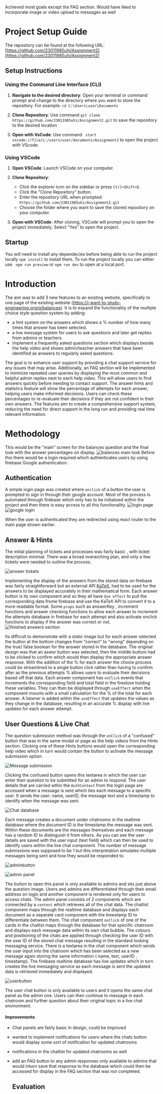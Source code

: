 

Achieved most goals except the FAQ section.
Would have liked to incorporate image or video upload to messages as well


# Project Setup Guide

The repository can be found at the following URL:
[https://github.com/23011985uhi/Assignment2](https://github.com/23011985uhi/Assignment2)

## Setup Instructions

### Using the Command Line Interface (CLI)

1. **Navigate to the desired directory**:
   Open your terminal or command prompt and change to the directory where you want to store the repository. For example: ``` cd C:\Users\user\Documents ```

2. **Clone Repository**:
  Use command ``` git clone https://github.com/23011985uhi/Assignment2.git ``` to save the repository to the desired location

3. **Open with VsCode**:
   Use command ``` start vscode://file/c:/users/user/documents/Assignment2``` to open the project with VScode.

### Using VSCode

1. **Open VSCode**:
   Launch VSCode on your computer.

2. **Clone Repository**:
   - Click the explorer icon on the sidebar or press `Ctrl+Shift+E`.
   - Click the "Clone Repository" button.
   - Enter the repository URL when prompted: ``` https://github.com/23011985uhi/Assignment2.git ```
   - Choose the folder where you want to save the cloned repository on your computer.

3. **Open with VSCode**:
   After cloning, VSCode will prompt you to open the project immediately. Select "Yes" to open the project.

## Startup
You will need to install any dependecies before being able to run the project locally
``` npm install ```
to install them.
To run the project locally you can either use ``` npm run preview``` or ```npm run dev``` to open at a local port.


# Introduction

The aim was to add 3 new features to an existing website, specifically to one page of the existing website (https://i-want-to-study-engineering.org/q/balances). It is to expand the functionality of the multiple choice style question system by adding:

- a hint system on the answers which shows a % number of how many times that answer has been selected.
- a live message system for users to ask questions and later get replies from admins or teachers.
- implement a frequently asked questions section which displays beside the help video and shows admin/teacher answers that have been identified as answers to regularly asked questions.
  
The goal is to enhance user support by providing a chat support service for any issues that may arise. Additionally, an FAQ section will be implemented to minimize repeated user queries by displaying the most common and helpful admin replies next to each help video. This will allow users to find answers quickly before needing to contact support. The answer hints and statistics feature will show the percentage of attempts for each answer, helping users make informed decisions. Users can check these percentages to re-evaluate their decisions if they are not confident in their own answers. 
The features aim to create a comprehensive support system, reducing the need for direct support in the long run and providing real time relevant information.

# Methodology
This would be the "main" screen for the balances question and the final look with the answer percentages on display. 
![balances main look](https://github.com/23011985uhi/Assignment2/blob/main/balances%20question.PNG)
Before this there would be a login required which authenticates users by using firebase Google authentication.

## Authentication
A simple login page was created where ```onclick``` of a button the user is prompted to sign in through their google account. Most of the process is automated through firebase which only has to be initialised within the project and then there is easy access to all this functionality.
![login page](https://github.com/23011985uhi/Assignment2/blob/main/login%20page.PNG) 
![google login](https://github.com/23011985uhi/Assignment2/blob/main/google%20login.PNG)

When the user is authenticated they are redirected using react router to the main page shown earlier.

## Answer & Hints
The initial planning of tickets and processes was fairly basic , with ticket description minimal. There was a broad overarching plan, and only a few tickets were needed to outline the process.

![answer tickets](https://github.com/23011985uhi/Assignment2/blob/main/answer%20tickets.PNG)

Implementing the display of the answers from the stored data on firebase was fairly straightforward but an external API [KaTeX](https://katex.org/), had to be used for the answers to be displayed accurately in their mathematical form. Each answer button is its own component and so they all have ```Use effect``` to pull the corresponding data frome firebase and use the KaTeX API to convert it to a more readable format. Some ```props``` such as answerKey , increment functions and answer checking functions to allow each answer to increment the attempts database in firebase for each attempt and also activate onclick functions to display if the answer was correct or not.
![finished answers section](https://github.com/23011985uhi/Assignment2/blob/main/answers.PNG)

Its difficult to demonstrate with a static image but for each answer selected the button at the bottom changes from "correct" to "wrong" depending on the true/ false boolean for the answer stored in the database. The original design was that an aswer button was selected, then the middle buttom had to be clicked to confirm which would then display the appropriate answer response. With the addition of the % for each answer the choice process could be streamlined to a single button click rather than having to confirm after as the previous attempts % allows users to evaluate their decisions based off that data.
Each answer component has ```onClick``` events that increments the corresponding field and total field in the firestore holding these variables. They can then be displayed through ```useEffect``` when the component mounts with a small calculation for the % of the total for each answer. A listener is added within the ```useEffect``` that updates the values as they change in the database, resulting in an accurate % display with live updates for each answer attempt.

## User Questions & Live Chat
The question submission method was through the ```onClick``` of a "confused" button that was in the same modal or page as the help videos from the Hints section. Clicking one of these Hints buttons would open the corresponding help video which in turn would contain the button to activate the message submission option.

![Message submission](https://github.com/23011985uhi/Assignment2/blob/main/help%20modal.PNG)

Clicking the confused button opens this textarea in which the user can enter their question to be submitted for an admin to respond. The user details that are carried wthin the ```AuthContext``` from the login page are accessed when a message is sent which ties each message to a specific user. It sends the user: name, userID, the message text and a timestamp to identify when the message was sent.

![Chat database](https://github.com/23011985uhi/Assignment2/blob/main/Chat%20db.PNG)

Each message creates a document under chatrooms in the realtime database where the document ID is the timestamp the message was sent. Within these documents are the messages themselves and each message has a random ID to distinguish it from others. As you can see the user details are saved with the user input (text field) which can then be used to identify users within the live chat component. The number of message submissions was supposed to be 1 but this interpretation simulates multiple messages being sent and how they would be responded to. 

![adminbutton](https://github.com/23011985uhi/Assignment2/blob/main/adminbutton.PNG)

![admin panel](https://github.com/23011985uhi/Assignment2/blob/main/admin%20panel.PNG)

The button to open this panel is only available to admins and sits just above the question image. Users and admins are differentiated through their email address on login and another component is rendered only for users to access chats. The admin panel consists of 2 components which are connected by a ```context``` which retrieves all of the chat data. The chatlist component maps through the realtime database and displays each document as a separate card component with the timestamp ID to differentiate between them. The chat component ```onClick``` of one of the cards in the chatlist maps through the database for that specific chatroom and displays each message data within its own chat bubble. The colours and positioning of the chats are applied through checking the user ID with the user ID of the stored chat message resulting in the standard looking messaging service. There is a textarea in the chat component which sends the user input into the chatroom which has been selected as a new message again storing the same information ( name, text, userID , timestamp). The firebase realtime database has live updates which in turn creates the live messaging service as each message is sent the updated data is retrieved immediately and displayed.

![userbutton](https://github.com/23011985uhi/Assignment2/blob/main/userchatbutton.PNG)

The user chat button is only available to users and it opens the same chat panel as the admin one. Users can then continue to message in each chatroom and further question about their original topic in a live chat environment.

#### Improvements
- Chat panels are fairly basic in design, could be improved
- wanted to implement notifications for users where the chats button would display some sort of notification for updated chatrooms
- notifications in the chatlist for updated chatrooms as well
- add an FAQ button to any admin responses only available to admins that would inturn save that response to the database which could then be accessed for display in the FAQ section that was not completed.

  ## Evaluation

  


